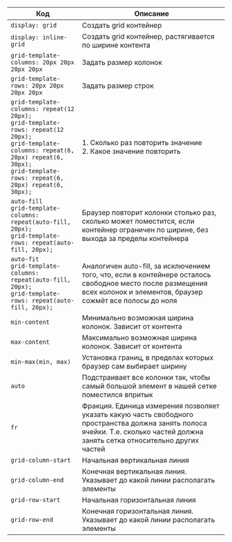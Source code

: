 | Код                                                                                                                                                                                                               | Описание                                                                                                                                                                         |
| ----------------------------------------------------------------------------------------------------------------------------------------------------------------------------------------------------------------- | -------------------------------------------------------------------------------------------------------------------------------------------------------------------------------- |
| `display: grid`                                                                                                                                                                                                   | Создать grid контейнер                                                                                                                                                           |
| `display: inline-grid`                                                                                                                                                                                            | Создать grid контейнер, растягивается по ширине контента                                                                                                                         |
| `grid-template-columns: 20px 20px 20px 20px`                                                                                                                                                                     | Задать размер колонок                                                                                                                                                            |
| `grid-template-rows: 20px 20px 20px 20px`                                                                                                                                                                        | Задать размер строк                                                                                                                                                              |
| `grid-template-columns: repeat(12 20px);` <br/> `grid-template-rows: repeat(12 20px);` <br/> `grid-template-columns: repeat(6, 20px) repeat(6, 30px);`<br/>`grid-template-rows: repeat(6, 20px) repeat(6, 30px);` | 1. Сколько раз повторить значение <br/>2. Какое значение повторить                                                                                                               |
| `auto-fill` <br/> `grid-template-columns: repeat(auto-fill, 20px);` <br/> `grid-template-rows: repeat(auto-fill, 20px);`                                                                                          | Браузер повторит колонки столько раз, сколько может поместится, если контейнер ограничен по ширине, без выхода за пределы контейнера                                             |
| `auto-fit` <br/> `grid-template-columns: repeat(auto-fill, 20px);` <br/> `grid-template-rows: repeat(auto-fill, 20px);`                                                                                           | Аналогичен auto-fill, за исключением того, что, если в контейнере осталось свободное место после размещения всех колонок и элементов, браузер сожмёт все полосы до ноля          |
| `min-content`                                                                                                                                                                                                     | Минимально возможная ширина колонок. Зависит от контента                                                                                                                         |
| `max-content`                                                                                                                                                                                                     | Максимально возможная ширина колонок. Зависит от контента                                                                                                                        |
| `min-max(min, max)`                                                                                                                                                                                               | Установка границ, в пределах которых браузер сам выбирает ширину                                                                                                                 |
| `auto`                                                                                                                                                                                                            | Подстраивает все колонки так, чтобы самый большой элемент в нашей сетке поместился впритык                                                                                       |
| `fr`                                                                                                                                                                                                              | Фракция. Единица измерения позволяет указать какую часть свободного пространства должна занять полоса ячейки. Т.е. сколько частей должна занять сетка относительно других частей |
| `grid-column-start`                                                                                                                                                                                               | Начальная вертикальная линия                                                                                                                                                     |
| `grid-column-end`                                                                                                                                                                                                 | Конечная вертикальная линия. Указывает до какой линии располагать элементы                                                                                                       |
| `grid-row-start`                                                                                                                                                                                                  | Начальная горизонтальная линия                                                                                                                                                   |
| `grid-row-end`                                                                                                                                                                                                    | Конечная горизонтальная линия. Указывает до какой линии располагать элементы                                                                                                     |
